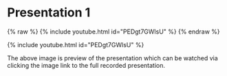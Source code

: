 # Presentation 1
{% raw %}
{% include youtube.html id="PEDgt7GWlsU" %}
{% endraw %}

{% include youtube.html id="PEDgt7GWlsU" %}

The above image is preview of the presentation which can be watched via clicking the image link to the full recorded presentation.
